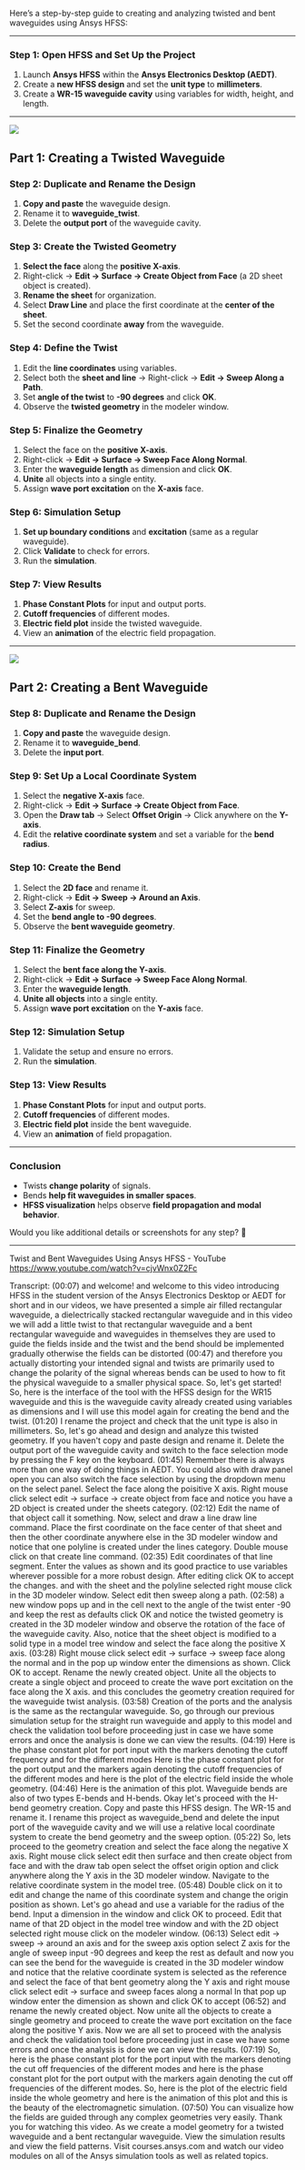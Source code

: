 Here’s a step-by-step guide to creating and analyzing twisted and bent waveguides using Ansys HFSS:

---

### **Step 1: Open HFSS and Set Up the Project**
1. Launch **Ansys HFSS** within the **Ansys Electronics Desktop (AEDT)**.
2. Create a **new HFSS design** and set the **unit type** to **millimeters**.
3. Create a **WR-15 waveguide cavity** using variables for width, height, and length.

---

![](../image/t1.gif)



## **Part 1: Creating a Twisted Waveguide**
### **Step 2: Duplicate and Rename the Design**
1. **Copy and paste** the waveguide design.
2. Rename it to **waveguide_twist**.
3. Delete the **output port** of the waveguide cavity.

### **Step 3: Create the Twisted Geometry**
1. **Select the face** along the **positive X-axis**.
2. Right-click → **Edit → Surface → Create Object from Face** (a 2D sheet object is created).
3. **Rename the sheet** for organization.
4. Select **Draw Line** and place the first coordinate at the **center of the sheet**.
5. Set the second coordinate **away** from the waveguide.

### **Step 4: Define the Twist**
1. Edit the **line coordinates** using variables.
2. Select both the **sheet and line** → Right-click → **Edit → Sweep Along a Path**.
3. Set **angle of the twist** to **-90 degrees** and click **OK**.
4. Observe the **twisted geometry** in the modeler window.

### **Step 5: Finalize the Geometry**
1. Select the face on the **positive X-axis**.
2. Right-click → **Edit → Surface → Sweep Face Along Normal**.
3. Enter the **waveguide length** as dimension and click **OK**.
4. **Unite** all objects into a single entity.
5. Assign **wave port excitation** on the **X-axis** face.

### **Step 6: Simulation Setup**
1. **Set up boundary conditions** and **excitation** (same as a regular waveguide).
2. Click **Validate** to check for errors.
3. Run the **simulation**.

### **Step 7: View Results**
1. **Phase Constant Plots** for input and output ports.
2. **Cutoff frequencies** of different modes.
3. **Electric field plot** inside the twisted waveguide.
4. View an **animation** of the electric field propagation.

---


![](../image/b1.gif)



## **Part 2: Creating a Bent Waveguide**
### **Step 8: Duplicate and Rename the Design**
1. **Copy and paste** the waveguide design.
2. Rename it to **waveguide_bend**.
3. Delete the **input port**.

### **Step 9: Set Up a Local Coordinate System**
1. Select the **negative X-axis** face.
2. Right-click → **Edit → Surface → Create Object from Face**.
3. Open the **Draw tab** → Select **Offset Origin** → Click anywhere on the **Y-axis**.
4. Edit the **relative coordinate system** and set a variable for the **bend radius**.

### **Step 10: Create the Bend**
1. Select the **2D face** and rename it.
2. Right-click → **Edit → Sweep → Around an Axis**.
3. Select **Z-axis** for sweep.
4. Set the **bend angle to -90 degrees**.
5. Observe the **bent waveguide geometry**.

### **Step 11: Finalize the Geometry**
1. Select the **bent face along the Y-axis**.
2. Right-click → **Edit → Surface → Sweep Face Along Normal**.
3. Enter the **waveguide length**.
4. **Unite all objects** into a single entity.
5. Assign **wave port excitation** on the **Y-axis** face.

### **Step 12: Simulation Setup**
1. Validate the setup and ensure no errors.
2. Run the **simulation**.

### **Step 13: View Results**
1. **Phase Constant Plots** for input and output ports.
2. **Cutoff frequencies** of different modes.
3. **Electric field plot** inside the bent waveguide.
4. View an **animation** of field propagation.

---

### **Conclusion**
- Twists **change polarity** of signals.
- Bends **help fit waveguides in smaller spaces**.
- **HFSS visualization** helps observe **field propagation and modal behavior**.

Would you like additional details or screenshots for any step? 🚀

---

Twist and Bent Waveguides Using Ansys HFSS - YouTube
https://www.youtube.com/watch?v=cjvWnx0Z2Fc

Transcript:
(00:07) and welcome! and welcome to this video introducing HFSS in the student version of the Ansys Electronics Desktop or AEDT for short and in our videos, we have presented a simple air filled rectangular waveguide, a dielectrically stacked rectangular waveguide and in this video we will add a little twist to that rectangular waveguide and a bent rectangular waveguide and waveguides in themselves they are used to guide the fields inside and the twist and the bend should be implemented gradually otherwise the fields can be distorted
(00:47) and therefore you actually distorting your intended signal and twists are primarily used to change the polarity of the signal whereas bends can be used to how to fit the physical waveguide to a smaller physical space. So, let's get started! So, here is the interface of the tool with the HFSS design for the WR15 waveguide and this is the waveguide cavity already created using variables as dimensions and I will use this model again for creating the bend and the twist.
(01:20) I rename the project and check that the unit type is also in millimeters. So, let's go ahead and design and analyze this twisted geometry. If you haven't copy and paste design and rename it. Delete the output port of the waveguide cavity and switch to the face selection mode by pressing the F key on the keyboard.
(01:45) Remember there is always more than one way of doing things in AEDT. You could also with draw panel open you can also switch the face selection by using the dropdown menu on the select panel. Select the face along the poisitive X axis. Right mouse click select edit -> surface -> create object from face and notice you have a 2D object is created under the sheets category.
(02:12) Edit the name of that object call it something. Now, select and draw a line draw line command. Place the first coordinate on the face center of that sheet and then the other coordinate anywhere else in the 3D modeler window and notice that one polyline is created under the lines category. Double mouse click on that create line command.
(02:35) Edit coordinates of that line segment. Enter the values as shown and its good practice to use variables wherever possible for a more robust design. After editing click OK to accept the changes. and with the sheet and the polyline selected right mouse click in the 3D modeler window. Select edit then sweep along a path.
(02:58) a new window pops up and in the cell next to the angle of the twist enter -90 and keep the rest as defaults click OK and notice the twisted geometry is created in the 3D modeler window and observe the rotation of the face of the waveguide cavity. Also, notice that the sheet object is modified to a solid type in a model tree window and select the face along the positive X axis.
(03:28) Right mouse click select edit -> surface -> sweep face along the normal and in the pop up window enter the dimensions as shown. Click OK to accept. Rename the newly created object. Unite all the objects to create a single object and proceed to create the wave port excitation on the face along the X axis. and this concludes the geometry creation required for the waveguide twist analysis.
(03:58) Creation of the ports and the analysis is the same as the rectangular waveguide. So, go through our previous simulation setup for the straight run waveguide and apply to this model and check the validation tool before proceeding just in case we have some errors and once the analysis is done we can view the results.
(04:19) Here is the phase constant plot for port input with the markers denoting the cutoff frequency and for the different modes Here is the phase constant plot for the port output and the markers again denoting the cutoff frequencies of the different modes and here is the plot of the electric field inside the whole geometry.
(04:46) Here is the animation of this plot. Waveguide bends are also of two types E-bends and H-bends. Okay let's proceed with the H-bend geometry creation. Copy and paste this HFSS design. The WR-15 and rename it. I rename this project as waveguide_bend and delete the input port of the waveguide cavity and we will use a relative local coordinate system to create the bend geometry and the sweep option.
(05:22) So, lets proceed to the geometry creation and select the face along the negative X axis. Right mouse click select edit then surface and then create object from face and with the draw tab open select the offset origin option and click anywhere along the Y axis in the 3D modeler window. Navigate to the relative coordinate system in the model tree.
(05:48) Double click on it to edit and change the name of this coordinate system and change the origin position as shown. Let's go ahead and use a variable for the radius of the bend. Input a dimension in the window and click OK to proceed. Edit that name of that 2D object in the model tree window and with the 2D object selected right mouse click on the modeler window.
(06:13) Select edit -> sweep -> around an axis and for the sweep axis option select Z axis for the angle of sweep input -90 degrees and keep the rest as default and now you can see the bend for the waveguide is created in the 3D modeler window and notice that the relative coordinate system is selected as the reference and select the face of that bent geometry along the Y axis and right mouse click select edit -> surface and sweep faces along a normal In that pop up window enter the dimension as shown and click OK to accept
(06:52) and rename the newly created object. Now unite all the objects to create a single geometry and proceed to create the wave port excitation on the face along the positive Y axis. Now we are all set to proceed with the analysis and check the validation tool before proceeding just in case we have some errors and once the analysis is done we can view the results.
(07:19) So, here is the phase constant plot for the port input with the markers denoting the cut off frequencies of the different modes and here is the phase constant plot for the port output with the markers again denoting the cut off frequencies of the different modes. So, here is the plot of the electric field inside the whole geometry and here is the animation of this plot and this is the beauty of the electromagnetic simulation.
(07:50) You can visualize how the fields are guided through any complex geometries very easily. Thank you for watching this video. As we create a model geometry for a twisted waveguide and a bent rectangular waveguide. View the simulation results and view the field patterns. Visit courses.ansys.com and watch our video modules on all of the Ansys simulation tools as well as related topics.
